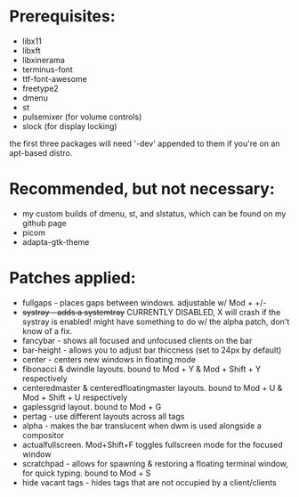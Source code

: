 # Prerequisites:
* libx11
* libxft
* libxinerama
* terminus-font
* ttf-font-awesome
* freetype2
* dmenu
* st
* pulsemixer (for volume controls)
* slock (for display locking)

the first three packages will need '-dev' appended to them if you're on an apt-based distro.

# Recommended, but not necessary:
* my custom builds of dmenu, st, and slstatus, which can be found on my github page
* picom
* adapta-gtk-theme

# Patches applied:
* fullgaps - places gaps between windows. adjustable w/ Mod + +/-
* ~~systray - adds a systemtray~~ CURRENTLY DISABLED, X will crash if the systray is enabled! might have something to do w/ the alpha patch, don't know of a fix.
* fancybar - shows all focused and unfocused clients on the bar
* bar-height - allows you to adjust bar thiccness (set to 24px by default) 
* center - centers new windows in floating mode
* fibonacci & dwindle layouts. bound to Mod + Y & Mod + Shift + Y respectively
* centeredmaster & centeredfloatingmaster layouts. bound to Mod + U & Mod + Shift + U respectively 
* gaplessgrid layout. bound to  Mod + G
* pertag - use different layouts across all tags
* alpha - makes the bar translucent when dwm is used alongside a compositor
* actualfullscreen. Mod+Shift+F toggles fullscreen mode for the focused window
* scratchpad - allows for spawning & restoring a floating terminal window, for quick typing. bound to Mod + S
* hide vacant tags - hides tags that are not occupied by a client/clients
